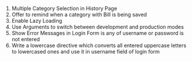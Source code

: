1. Multiple Category Selection in History Page
2. Offer to remind when a category with Bill is being saved
3. Enable Lazy Loading
4. Use Arguments to switch between development and production modes
5. Show Error Messages in Login Form is any of username or password is not entered
6. Write a lowercase directive which converts all entered uppercase letters to lowercased ones and use it in username field of login form